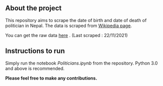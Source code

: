 ## About the project

This repository aims to scrape the date of birth and date of death of politician in Nepal. The data is scraped from <a href="https://en.wikipedia.org/wiki/List_of_Nepalese_politicians" target="_blank">Wikipedia page</a>. 

 You can get the raw data <a href="https://raw.githubusercontent.com/biraj094/nepal_politician_age_scrape/master/politician.csv" target="_blank">here</a> . (Last scraped : 22/11/2021)

 ## Instructions to run 

Simply run the notebook <i>Politicians.ipynb</i> from the repository. 
Python 3.0 and above is recommended. 


 <b> Please feel free to make any contributions. </b>
